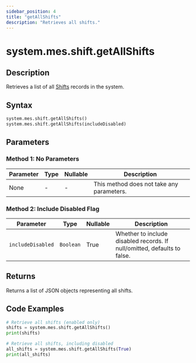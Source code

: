 ```yaml
---
sidebar_position: 4
title: "getAllShifts"
description: "Retrieves all shifts."
---
```


# system.mes.shift.getAllShifts

## Description

Retrieves a list of all [Shifts](../../data-model/shift-model/shift) records in the system.

## Syntax

```python
system.mes.shift.getAllShifts()
system.mes.shift.getAllShifts(includeDisabled)
```

## Parameters

### Method 1: No Parameters

| Parameter | Type | Nullable | Description                               |
|-----------|------|----------|-------------------------------------------|
| None      | -    | -        | This method does not take any parameters. |

### Method 2: Include Disabled Flag

| Parameter         | Type      | Nullable | Description                                                              |
|-------------------|-----------|----------|--------------------------------------------------------------------------|
| `includeDisabled` | `Boolean` | True     | Whether to include disabled records. If null/omitted, defaults to false. |

## Returns

Returns a list of JSON objects representing all shifts.

## Code Examples

```python
# Retrieve all shifts (enabled only)
shifts = system.mes.shift.getAllShifts()
print(shifts)

# Retrieve all shifts, including disabled
all_shifts = system.mes.shift.getAllShifts(True)
print(all_shifts)
```
